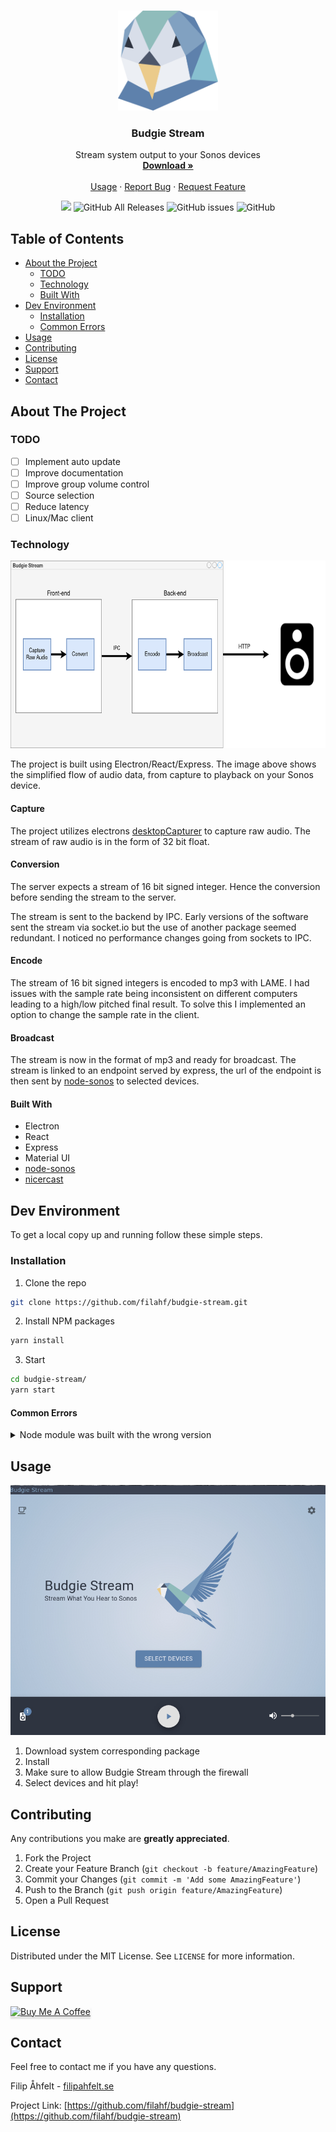 
<!--
*** Thanks for checking out this README Template. If you have a suggestion that would
*** make this better, please fork the repo and create a pull request or simply open
*** an issue with the tag "enhancement".
*** Thanks again! Now go create something AMAZING! :D
***
***
***
*** To avoid retyping too much info. Do a search and replace for the following:
*** github_username, repo, twitter_handle, email
-->



<!-- PROJECT LOGO -->
<br />
<p align="center">
  <a href="https://github.com/filahf/budgie-stream">
    <img src="images/logo.png" alt="Logo" width="160" height="160">
  </a>

  <h3 align="center">Budgie Stream</h3>

  <p align="center">
    Stream system output to your Sonos devices
    <br />
    <a href="https://github.com/filahf/budgie-stream/releases"><strong>Download »</strong></a>
    <br />
    <br />
    <a href="#usage">Usage</a>
    ·
    <a href="https://github.com/filahf/budgie-stream/issues">Report Bug</a>
    ·
    <a href="https://github.com/filahf/budgie-stream/issues">Request Feature</a>
  </p>
  <p align="center">
  <img src="https://img.shields.io/github/v/release/filahf/budgie-stream?style=flat-square" />
  <img alt="GitHub All Releases" src="https://img.shields.io/github/downloads/filahf/budgie-stream/total?style=flat-square">
  <img alt="GitHub issues" src="https://img.shields.io/github/issues/filahf/budgie-stream?style=flat-square">
  <img alt="GitHub" src="https://img.shields.io/github/license/filahf/budgie-stream?style=flat-square">
  </p>
</p>




<!-- TABLE OF CONTENTS -->
## Table of Contents

* [About the Project](#about-the-project)
  * [TODO](#todo)
  * [Technology](#Technology)
  * [Built With](#built-with)
* [Dev Environment](#dev-environment)
  * [Installation](#installation)
  * [Common Errors](#common-errors)
* [Usage](#usage)
* [Contributing](#contributing)
* [License](#license)
* [Support](#support)
* [Contact](#contact)



<!-- ABOUT THE PROJECT -->
## About The Project
### TODO
- [ ] Implement auto update
- [ ] Improve documentation 
- [ ] Improve group volume control
- [ ] Source selection
- [ ] Reduce latency
- [ ] Linux/Mac client

### Technology
<p align="center">
<img src="images/flowdiagram.png" alt="screenshot" height="300">
</p>
The project is built using Electron/React/Express. The image above shows the simplified flow of audio data, from capture to playback on your Sonos device.

#### Capture
The project utilizes electrons [desktopCapturer](https://www.electronjs.org/docs/api/desktop-capturer) to capture raw audio. The stream of raw audio is in the form of 32 bit float.
#### Conversion
The server expects a stream of 16 bit signed integer. Hence the conversion before sending the stream to the server. 

The stream is sent to the backend by IPC. Early versions of the software sent the stream via socket.io but the use of another package seemed redundant. I noticed no performance changes going from sockets to IPC.

#### Encode
The stream of 16 bit signed integers is encoded to mp3 with LAME. I had issues with the sample rate being inconsistent on different computers leading to a high/low pitched final result. To solve this I implemented an option to change the sample rate in the client.

#### Broadcast
The stream is now in the format of mp3 and ready for broadcast. The stream is linked to an endpoint served by express, the url of the endpoint is then sent by [node-sonos](https://github.com/bencevans/node-sonos) to selected devices.
#### Built With

* Electron
* React
* Express
* Material UI
* [node-sonos](https://github.com/bencevans/node-sonos)
* [nicercast](https://github.com/stephen/nicercast)



<!-- GETTING STARTED -->
## Dev Environment

To get a local copy up and running follow these simple steps.

### Installation
 
1. Clone the repo
```sh
git clone https://github.com/filahf/budgie-stream.git
```
2. Install NPM packages
```sh
yarn install
```
3. Start
```sh
cd budgie-stream/
yarn start
```
#### Common Errors
<details>
  <summary>Node module was built with the wrong version</summary>
  Run electron rebuild

```sh
$(npm bin)/electron-rebuild
```

Or if you're on Windows:

```sh
.\node_modules\.bin\electron-rebuild.cmd
```
</details>



<!-- USAGE EXAMPLES -->
## Usage


<p align="center">
<img src="images/screenshot.jpg" alt="screenshot" height="400">
</p>


1. Download system corresponding package
2. Install
3. Make sure to allow Budgie Stream through the firewall
4. Select devices and hit play!



<!-- CONTRIBUTING -->
## Contributing
Any contributions you make are **greatly appreciated**.

1. Fork the Project
2. Create your Feature Branch (`git checkout -b feature/AmazingFeature`)
3. Commit your Changes (`git commit -m 'Add some AmazingFeature'`)
4. Push to the Branch (`git push origin feature/AmazingFeature`)
5. Open a Pull Request



<!-- LICENSE -->
## License

Distributed under the MIT License. See `LICENSE` for more information.

## Support
<a href="https://www.buymeacoffee.com/budgie" target="_blank"><img src="https://www.buymeacoffee.com/assets/img/custom_images/orange_img.png" alt="Buy Me A Coffee" style="height: 41px !important;width: 174px !important;box-shadow: 0px 3px 2px 0px rgba(190, 190, 190, 0.5) !important;-webkit-box-shadow: 0px 3px 2px 0px rgba(190, 190, 190, 0.5) !important;" ></a>

<!-- CONTACT -->
## Contact
Feel free to contact me if you have any questions.

Filip Åhfelt - [filipahfelt.se](https://filipahfelt.se/)

Project Link: [https://github.com/filahf/budgie-stream](https://github.com/filahf/budgie-stream)




[product-screenshot]: images/flowdiagram.png



